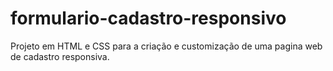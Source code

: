 # formulario-cadastro-responsivo
Projeto em HTML e CSS para a criação e customização de uma pagina web de cadastro responsiva.
